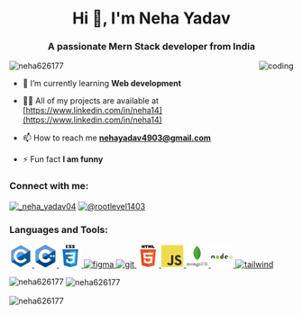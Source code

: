 <h1 align="center">Hi 👋, I'm Neha Yadav</h1>
<h3 align="center">A passionate Mern Stack developer from India</h3>
<img align="right" alt="coding" widht="400" src="https://camo.githubusercontent.com/6607041227d81f6…86f74732f353530373139362f636f6d70757465722e676966">

<p align="left"> <img src="https://komarev.com/ghpvc/?username=neha626177&label=Profile%20views&color=0e75b6&style=flat" alt="neha626177" /> </p>

- 🌱 I’m currently learning **Web development**

- 👨‍💻 All of my projects are available at [https://www.linkedin.com/in/neha14](https://www.linkedin.com/in/neha14)

- 📫 How to reach me **nehayadav4903@gmail.com**

- ⚡ Fun fact **I am funny**

<h3 align="left">Connect with me:</h3>
<p align="left">
<a href="https://instagram.com/_neha_yadav04" target="blank"><img align="center" src="https://raw.githubusercontent.com/rahuldkjain/github-profile-readme-generator/master/src/images/icons/Social/instagram.svg" alt="_neha_yadav04" height="30" width="40" /></a>
<a href="https://www.youtube.com/c/@rootlevel1403" target="blank"><img align="center" src="https://raw.githubusercontent.com/rahuldkjain/github-profile-readme-generator/master/src/images/icons/Social/youtube.svg" alt="@rootlevel1403" height="30" width="40" /></a>
</p>

<h3 align="left">Languages and Tools:</h3>
<p align="left"> <a href="https://www.cprogramming.com/" target="_blank" rel="noreferrer"> <img src="https://raw.githubusercontent.com/devicons/devicon/master/icons/c/c-original.svg" alt="c" width="40" height="40"/> </a> <a href="https://www.w3schools.com/cpp/" target="_blank" rel="noreferrer"> <img src="https://raw.githubusercontent.com/devicons/devicon/master/icons/cplusplus/cplusplus-original.svg" alt="cplusplus" width="40" height="40"/> </a> <a href="https://www.w3schools.com/css/" target="_blank" rel="noreferrer"> <img src="https://raw.githubusercontent.com/devicons/devicon/master/icons/css3/css3-original-wordmark.svg" alt="css3" width="40" height="40"/> </a> <a href="https://www.figma.com/" target="_blank" rel="noreferrer"> <img src="https://www.vectorlogo.zone/logos/figma/figma-icon.svg" alt="figma" width="40" height="40"/> </a> <a href="https://git-scm.com/" target="_blank" rel="noreferrer"> <img src="https://www.vectorlogo.zone/logos/git-scm/git-scm-icon.svg" alt="git" width="40" height="40"/> </a> <a href="https://www.w3.org/html/" target="_blank" rel="noreferrer"> <img src="https://raw.githubusercontent.com/devicons/devicon/master/icons/html5/html5-original-wordmark.svg" alt="html5" width="40" height="40"/> </a> <a href="https://developer.mozilla.org/en-US/docs/Web/JavaScript" target="_blank" rel="noreferrer"> <img src="https://raw.githubusercontent.com/devicons/devicon/master/icons/javascript/javascript-original.svg" alt="javascript" width="40" height="40"/> </a> <a href="https://www.mongodb.com/" target="_blank" rel="noreferrer"> <img src="https://raw.githubusercontent.com/devicons/devicon/master/icons/mongodb/mongodb-original-wordmark.svg" alt="mongodb" width="40" height="40"/> </a> <a href="https://nodejs.org" target="_blank" rel="noreferrer"> <img src="https://raw.githubusercontent.com/devicons/devicon/master/icons/nodejs/nodejs-original-wordmark.svg" alt="nodejs" width="40" height="40"/> </a> <a href="https://tailwindcss.com/" target="_blank" rel="noreferrer"> <img src="https://www.vectorlogo.zone/logos/tailwindcss/tailwindcss-icon.svg" alt="tailwind" width="40" height="40"/> </a> </p>

<p><img align="left" src="https://github-readme-stats.vercel.app/api/top-langs?username=neha626177&show_icons=true&locale=en&layout=compact" alt="neha626177" /></p>

<p>&nbsp;<img align="center" src="https://github-readme-stats.vercel.app/api?username=neha626177&show_icons=true&locale=en" alt="neha626177" /></p>

<p><img align="center" src="https://github-readme-streak-stats.herokuapp.com/?user=neha626177&" alt="neha626177" /></p>
